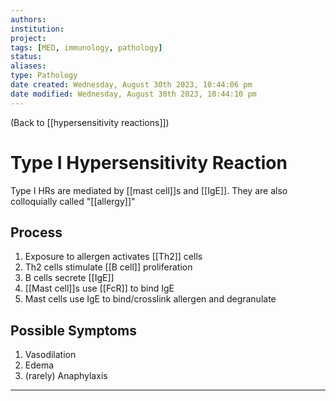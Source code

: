 ```yaml
---
authors: 
institution: 
project: 
tags: [MED, immunology, pathology]
status: 
aliases:
type: Pathology
date created: Wednesday, August 30th 2023, 10:44:06 pm
date modified: Wednesday, August 30th 2023, 10:44:10 pm
---
```


(Back to [[hypersensitivity reactions]])

# Type I Hypersensitivity Reaction

Type I HRs are mediated by [[mast cell]]s and [[IgE]]. They are also colloquially called "[[allergy]]"
## Process
1. Exposure to allergen activates [[Th2]] cells
2. Th2 cells stimulate [[B cell]] proliferation
3. B cells secrete [[IgE]]
4. [[Mast cell]]s use [[FcR]] to bind IgE
5. Mast cells use IgE to bind/crosslink allergen and degranulate
## Possible Symptoms
1. Vasodilation
2. Edema
3. (rarely) Anaphylaxis

---
